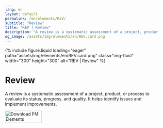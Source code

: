 ```yaml
---
lang: en
layout: default
permalink: /en/elements/REV/
subtitle: "Review"
title: "REV | Review"
description: "A review is a systematic assessment of a project, product, or process to evaluate its status, progress, and quality. It helps identify issues and implement improvements."
og_image: /assets/img/elements/en/REV.card.png
---
```


{% include figure.liquid loading="eager" path="assets/img/elements/en/REV.card.png" class="img-fluid" width="300" height="300" alt="REV | Review" %}

# Review

A review is a systematic assessment of a project, product, or process to evaluate its status, progress, and quality. It helps identify issues and implement improvements.

<a href="https://apps.apple.com/app/apple-store/id6738084498?pt=127441684&ct=website&mt=8">
  <img src="{{ "assets/img/en/appstore.png" | relative_url }}" width="120" height="40" alt="Download PM Elements">
</a>
